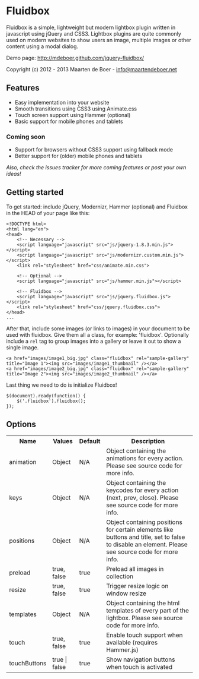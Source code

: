 # Fluidbox
Fluidbox is a simple, lightweight but modern lightbox plugin written in javascript using jQuery and CSS3. Lightbox plugins are quite commonly used on modern websites to show users an image, multiple images or other content using a modal dialog.

Demo page: <http://mdeboer.github.com/jquery-fluidbox/>

Copyright (c) 2012 - 2013 Maarten de Boer - <info@maartendeboer.net>

## Features
* Easy implementation into your website
* Smooth transitions using CSS3 using Animate.css
* Touch screen support using Hammer (optional)
* Basic support for mobile phones and tablets

### Coming soon
* Support for browsers without CSS3 support using fallback mode
* Better support for (older) mobile phones and tablets

*Also, check the issues tracker for more coming features or post your own ideas!*

## Getting started

To get started: include jQuery, Modernizr, Hammer (optional) and Fluidbox in the HEAD of your page like this:
  
    <!DOCTYPE html>
    <html lang="en">
    <head>
        <!-- Necessary -->
        <script language="javascript" src="js/jquery-1.8.3.min.js"></script>
        <script language="javascript" src="js/modernizr.custom.min.js"></script>
        <link rel="stylesheet" href="css/animate.min.css">
        
        <!-- Optional -->
        <script language="javascript" src="js/hammer.min.js"></script>
        
        <!-- Fluidbox -->
        <script language="javascript" src="js/jquery.fluidbox.js"></script>
        <link rel="stylesheet" href="css/jquery.fluidbox.css">
    </head>
    ...

After that, include some images (or links to images) in your document to be used with fluidbox. Give them all a class, for example: 'fluidbox'. Optionally include a `rel` tag to group images into a gallery or leave it out to show a single image.

	<a href="images/image1_big.jpg" class="fluidbox" rel="sample-gallery" title="Image 1"><img src="images/image1_thumbnail" /></a>
	<a href="images/image2_big.jpg" class="fluidbox" rel="sample-gallery" title="Image 2"><img src="images/image2_thumbnail" /></a>
	
Last thing we need to do is initialize Fluidbox!

	$(document).ready(function() {
		$('.fluidbox').fluidbox();
	});
	
## Options
<table>
  <tr>
    <th>Name</th>
    <th>Values</th>
    <th>Default</th>
    <th>Description</th>
  </tr>
  <tr>
    <td>animation</td>
    <td>Object</td>
    <td>N/A</td>
    <td>Object containing the animations for every action. Please see source code for more info.</td>
  </tr>
  <tr>
    <td>keys</td>
    <td>Object</td>
    <td>N/A</td>
    <td>Object containing the keycodes for every action (next, prev, close). Please see source code for more info.</td>
  </tr>
  <tr>
    <td>positions</td>
    <td>Object</td>
    <td>N/A</td>
    <td>Object containing positions for certain elements like buttons and title, set to false to disable an element. Please see source code for more info.</td>
  </tr>
  <tr>
    <td>preload</td>
    <td>true, false</td>
    <td>true</td>
    <td>Preload all images in collection</td>
  </tr>
  <tr>
    <td>resize</td>
    <td>true, false</td>
    <td>true</td>
    <td>Trigger resize logic on window resize</td>
  </tr>
  <tr>
    <td>templates</td>
    <td>Object</td>
    <td>N/A</td>
    <td>Object containing the html templates of every part of the lightbox. Please see source code for more info.</td>
  </tr>
  <tr>
    <td>touch</td>
    <td>true, false</td>
    <td>true</td>
    <td>Enable touch support when available (requires Hammer.js)</td>
  </tr>
  <tr>
    <td>touchButtons</td>
    <td>true | false</td>
    <td>true</td>
    <td>Show navigation buttons when touch is activated</td>
  </tr>
</table>
